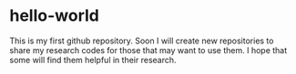 # hello-world

This is my first github repository. Soon I will create new repositories to share my research codes for those that may want to use them. I hope that some will find them helpful in their research.
